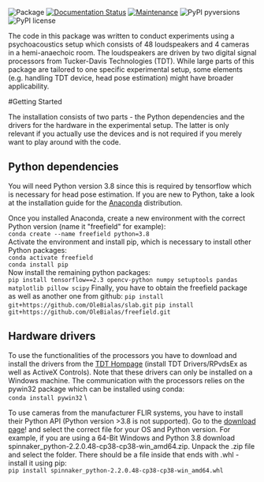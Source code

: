 ![Package](https://github.com/OleBialas/freefield/workflows/Python%20package/badge.svg)
[![Documentation Status](https://readthedocs.org/projects/soundlab/badge/?version=latest)](https://free-field.readthedocs.io/en/latest/?badge=latest)
[![Maintenance](https://img.shields.io/badge/Maintained%3F-yes-brightgreen.svg)](https://github.com/OleBialas/freefield/graphs/commit-activity)
![PyPI pyversions](https://img.shields.io/badge/python-%3E%3D3.6-blue)
![PyPI license](https://img.shields.io/badge/license-MIT-brightgreen)

The code in this package was written to conduct experiments using a psychoacoustics setup which consists of 48 loudspeakers and 4 cameras in a hemi-anaechoic room. The loudspeakers are driven by two digital signal processors
from Tucker-Davis Technologies (TDT). While large parts of this package are tailored to one specific experimental
setup, some elements (e.g. handling TDT device, head pose estimation) might have broader applicability.

#Getting Started

The installation consists of two parts - the Python dependencies and the drivers for the hardware in the experimental
setup. The latter is only relevant if you actually use the devices and is not required if you merely want to play
around with the code.

## Python dependencies ##

You will need Python version 3.8 since this is required by tensorflow which is necessary for head pose estimation.
If you are new to Python, take a look  at the installation guide for the [Anaconda](https://docs.anaconda.com/anaconda/install/ "Install Anaconda") distribution.

Once you installed Anaconda, create a new environment with the correct Python version (name it "freefield" for example): \
`conda create --name freefield python=3.8` \
Activate the environment and install pip, which is necessary to install other Python packages: \
`conda activate freefield` \
`conda install pip` \
Now install the remaining python packages: \
`pip install tensorflow==2.3 opencv-python numpy setuptools pandas matplotlib pillow scipy`
Finally, you have to obtain the freefield package as well as another one from github:
`pip install git+https://github.com/OleBialas/slab.git`
`pip install git+https://github.com/OleBialas/freefield.git`

## Hardware drivers ##

To use the functionalities of the processors you have to download and install the drivers from the
[TDT Hompage](https://www.tdt.com/support/downloads/ "TDT Downloads") (install TDT Drivers/RPvdsEx
as well as ActiveX Controls). Note that these drivers can only be installed on a Windows machine.
The communication with the processors relies on the pywin32 package which can be installed using conda: \
`conda install pywin32` \

To use cameras from the manufacturer FLIR systems, you have to install their Python API (Python version >3.8 is not supported). Go to the [download page](https://meta.box.lenovo.com/v/link/view/a1995795ffba47dbbe45771477319cc3 "Spinnaker Download")! and select the correct file for your OS and Python version. For example, if you are using
a 64-Bit Windows and Python 3.8 download spinnaker_python-2.2.0.48-cp38-cp38-win_amd64.zip.
Unpack the .zip file and select the folder. There should be a file inside that ends with .whl - install it using pip:\
`pip install spinnaker_python-2.2.0.48-cp38-cp38-win_amd64.whl`

